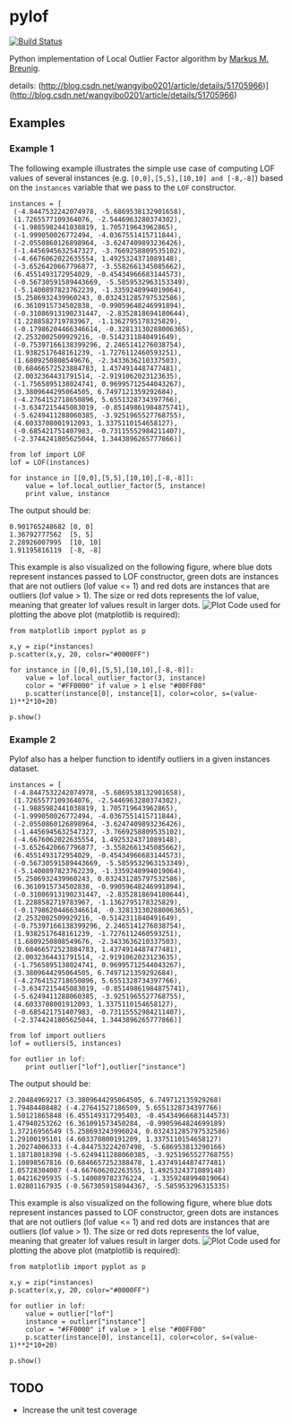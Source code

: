 pylof
=====
[![Build Status](https://travis-ci.org/damjankuznar/pylof.png?branch=master)](https://travis-ci.org/damjankuznar/pylof)

Python implementation of Local Outlier Factor algorithm by [Markus M. Breunig](http://www.dbs.ifi.lmu.de/Publikationen/Papers/LOF.pdf).

details: (http://blog.csdn.net/wangyibo0201/article/details/51705966)](http://blog.csdn.net/wangyibo0201/article/details/51705966)

Examples
--------

### Example 1

The following example illustrates the simple use case of computing LOF values of several instances (e.g. `[0,0],[5,5],[10,10] and [-8,-8]`) based on the `instances` variable that we pass to the `LOF` constructor.
```
instances = [
 (-4.8447532242074978, -5.6869538132901658),
 (1.7265577109364076, -2.5446963280374302),
 (-1.9885982441038819, 1.705719643962865),
 (-1.999050026772494, -4.0367551415711844),
 (-2.0550860126898964, -3.6247409893236426),
 (-1.4456945632547327, -3.7669258809535102),
 (-4.6676062022635554, 1.4925324371089148),
 (-3.6526420667796877, -3.5582661345085662),
 (6.4551493172954029, -0.45434966683144573),
 (-0.56730591589443669, -5.5859532963153349),
 (-5.1400897823762239, -1.3359248994019064),
 (5.2586932439960243, 0.032431285797532586),
 (6.3610915734502838, -0.99059648246991894),
 (-0.31086913190231447, -2.8352818694180644),
 (1.2288582719783967, -1.1362795178325829),
 (-0.17986204466346614, -0.32813130288006365),
 (2.2532002509929216, -0.5142311840491649),
 (-0.75397166138399296, 2.2465141276038754),
 (1.9382517648161239, -1.7276112460593251),
 (1.6809250808549676, -2.3433636210337503),
 (0.68466572523884783, 1.4374914487477481),
 (2.0032364431791514, -2.9191062023123635),
 (-1.7565895138024741, 0.96995712544043267),
 (3.3809644295064505, 6.7497121359292684),
 (-4.2764152718650896, 5.6551328734397766),
 (-3.6347215445083019, -0.85149861984875741),
 (-5.6249411288060385, -3.9251965527768755),
 (4.6033708001912093, 1.3375110154658127),
 (-0.685421751407983, -0.73115552984211407),
 (-2.3744241805625044, 1.3443896265777866)]

from lof import LOF
lof = LOF(instances)

for instance in [[0,0],[5,5],[10,10],[-8,-8]]:
    value = lof.local_outlier_factor(5, instance)
    print value, instance
```
The output should be:
```
0.901765248682 [0, 0]
1.36792777562  [5, 5]
2.28926007995  [10, 10]
1.91195816119  [-8, -8]
```
This example is also visualized on the following figure, where blue dots 
represent instances passed to LOF constructor, green dots are instances that 
are not outliers (lof value <= 1) and red dots are instances that are outliers 
(lof value > 1). The size or red dots represents the lof value, meaning that 
greater lof values result in larger dots.
![Plot](https://github.com/damjankuznar/pylof/raw/master/example1.png)
Code used for plotting the above plot (matplotlib is required):
```
from matplotlib import pyplot as p

x,y = zip(*instances)
p.scatter(x,y, 20, color="#0000FF")

for instance in [[0,0],[5,5],[10,10],[-8,-8]]:
    value = lof.local_outlier_factor(3, instance)
    color = "#FF0000" if value > 1 else "#00FF00"
    p.scatter(instance[0], instance[1], color=color, s=(value-1)**2*10+20)

p.show()
```

### Example 2
Pylof also has a helper function to identify outliers in a given instances dataset.
```
instances = [
 (-4.8447532242074978, -5.6869538132901658),
 (1.7265577109364076, -2.5446963280374302),
 (-1.9885982441038819, 1.705719643962865),
 (-1.999050026772494, -4.0367551415711844),
 (-2.0550860126898964, -3.6247409893236426),
 (-1.4456945632547327, -3.7669258809535102),
 (-4.6676062022635554, 1.4925324371089148),
 (-3.6526420667796877, -3.5582661345085662),
 (6.4551493172954029, -0.45434966683144573),
 (-0.56730591589443669, -5.5859532963153349),
 (-5.1400897823762239, -1.3359248994019064),
 (5.2586932439960243, 0.032431285797532586),
 (6.3610915734502838, -0.99059648246991894),
 (-0.31086913190231447, -2.8352818694180644),
 (1.2288582719783967, -1.1362795178325829),
 (-0.17986204466346614, -0.32813130288006365),
 (2.2532002509929216, -0.5142311840491649),
 (-0.75397166138399296, 2.2465141276038754),
 (1.9382517648161239, -1.7276112460593251),
 (1.6809250808549676, -2.3433636210337503),
 (0.68466572523884783, 1.4374914487477481),
 (2.0032364431791514, -2.9191062023123635),
 (-1.7565895138024741, 0.96995712544043267),
 (3.3809644295064505, 6.7497121359292684),
 (-4.2764152718650896, 5.6551328734397766),
 (-3.6347215445083019, -0.85149861984875741),
 (-5.6249411288060385, -3.9251965527768755),
 (4.6033708001912093, 1.3375110154658127),
 (-0.685421751407983, -0.73115552984211407),
 (-2.3744241805625044, 1.3443896265777866)]

from lof import outliers
lof = outliers(5, instances)

for outlier in lof:
    print outlier["lof"],outlier["instance"]
```
The output should be:
```
2.20484969217 (3.3809644295064505, 6.749712135929268)
1.79484408482 (-4.27641527186509, 5.6551328734397766)
1.50121865848 (6.455149317295403, -0.45434966683144573)
1.47940253262 (6.361091573450284, -0.9905964824699189)
1.37216956549 (5.258693243996024, 0.032431285797532586)
1.29100195101 (4.603370800191209, 1.3375110154658127)
1.20274006333 (-4.844753224207498, -5.686953813290166)
1.18718018398 (-5.6249411288060385, -3.9251965527768755)
1.10898567816 (0.6846657252388478, 1.4374914487477481)
1.05728304007 (-4.667606202263555, 1.4925324371089148)
1.04216295935 (-5.140089782376224, -1.3359248994019064)
1.02801167935 (-0.5673059158944367, -5.585953296315335)
```
This example is also visualized on the following figure, where blue dots 
represent instances passed to LOF constructor, green dots are instances that 
are not outliers (lof value <= 1) and red dots are instances that are outliers 
(lof value > 1). The size or red dots represents the lof value, meaning that 
greater lof values result in larger dots.
![Plot](https://github.com/damjankuznar/pylof/raw/master/example2.png)
Code used for plotting the above plot (matplotlib is required):
```
from matplotlib import pyplot as p

x,y = zip(*instances)
p.scatter(x,y, 20, color="#0000FF")

for outlier in lof:
    value = outlier["lof"]
    instance = outlier["instance"]
    color = "#FF0000" if value > 1 else "#00FF00"
    p.scatter(instance[0], instance[1], color=color, s=(value-1)**2*10+20)

p.show()
```
TODO
-----
 * Increase the unit test coverage

